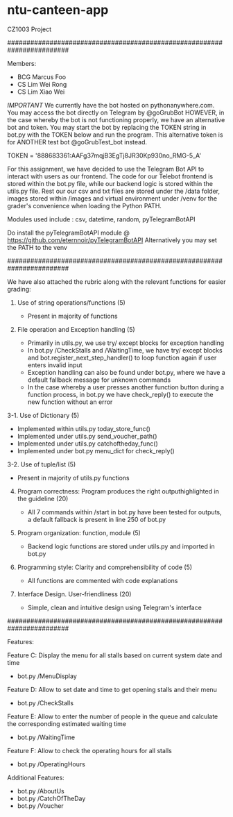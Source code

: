 # ntu-canteen-app
CZ1003 Project

########################################################################

Members:
- BCG Marcus Foo
- CS Lim Wei Rong
- CS Lim Xiao Wei

*IMPORTANT*
We currently have the bot hosted on pythonanywhere.com. You may access the bot directly on Telegram by @goGrubBot
HOWEVER, in the case whereby the bot is not functioning properly, we have an alternative bot and token. You may start 
the bot by replacing the TOKEN string in bot.py with the TOKEN below and run the program. This alternative token
is for ANOTHER test bot @goGrubTest_bot instead.

TOKEN = '888683361:AAFg37mqjB3EgTj8JR30Kp930no_RMG-5_A'

For this assignment, we have decided to use the Telegram Bot API to interact with users as our frontend. The code for
our Telebot frontend is stored within the bot.py file, while our backend logic is stored within the utils.py file.
Rest our our csv and txt files are stored under the /data folder, images stored within /images and virtual environment
under /venv for the grader's convenience when loading the Python PATH.

Modules used include : csv, datetime, random, pyTelegramBotAPI

Do install the pyTelegramBotAPI module @ https://github.com/eternnoir/pyTelegramBotAPI
Alternatively you may set the PATH to the venv

########################################################################

We have also attached the rubric along with the relevant functions for easier grading:

1. Use of string operations/functions (5)
   - Present in majority of functions

2. File operation and Exception handling (5)
   - Primarily in utils.py, we use try/ except blocks for exception handling
   - In bot.py /CheckStalls and /WaitingTime, we have try/ except blocks and bot.register_next_step_handler() to loop
     function again if user enters invalid input
   - Exception handling can also be found under bot.py, where we have a default fallback message for unknown commands
   - In the case whereby a user presses another function button during a function process, in bot.py we have check_reply()
     to execute the new function without an error

3-1. Use of Dictionary (5)
   - Implemented within utils.py today_store_func()
   - Implemented under utils.py send_voucher_path()
   - Implemented under utils.py catchoftheday_func()
   - Implemented under bot.py menu_dict for check_reply()
     
3-2. Use of tuple/list (5)
   - Present in majority of utils.py functions

4. Program correctness: Program produces the right outputhighlighted in the guideline (20)
   - All 7 commands within /start in bot.py have been tested for outputs, a default fallback is present in line 250
  of bot.py

5. Program organization: function, module (5)
   - Backend logic functions are stored under utils.py and imported in bot.py

6. Programming style: Clarity and comprehensibility of code (5)
   - All functions are commented with code explanations

7. Interface Design. User-friendliness (20)
   - Simple, clean and intuitive design using Telegram's interface

########################################################################

Features:

Feature C: Display the menu for all stalls based on current system date and time
  - bot.py /MenuDisplay

Feature D: Allow to set date and time to get opening stalls and their menu
  - bot.py /CheckStalls

Feature E: Allow to enter the number of people in the queue and calculate the corresponding estimated waiting time
  - bot.py /WaitingTime

Feature F: Allow to check the operating hours for all stalls
  - bot.py /OperatingHours

Additional Features:
  - bot.py /AboutUs
  - bot.py /CatchOfTheDay
  - bot.py /Voucher



